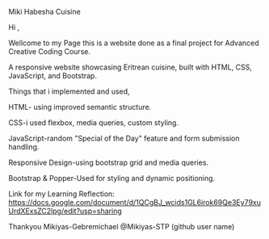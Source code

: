 Miki Habesha Cuisine

Hi ,

Wellcome to my Page this is a website done as a final project for Advanced Creative Coding Course.

A responsive website showcasing Eritrean cuisine, built with HTML, CSS, JavaScript, and Bootstrap.

Things that i implemented and used,

HTML- using improved semantic structure.

CSS-i used flexbox, media queries, custom styling.

JavaScript-random "Special of the Day" feature and form submission handling.

Responsive Design-using bootstrap grid and media queries.

Bootstrap & Popper-Used for styling and dynamic positioning.

Link for my Learning Reflection: https://docs.google.com/document/d/1QCgBJ_wcids1GL6irok69Qe3Ey79xuUrdXExsZC2lpg/edit?usp=sharing


Thankyou
Mikiyas-Gebremichael
@Mikiyas-STP (github user name)
